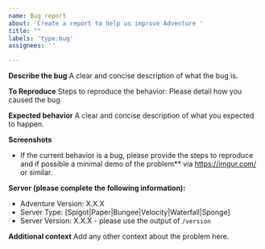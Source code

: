 ```yaml
---
name: Bug report
about: 'Create a report to help us improve Adventure '
title: ""
labels: 'type:bug'
assignees: ''

---
```


**Describe the bug**
A clear and concise description of what the bug is.

**To Reproduce**
Steps to reproduce the behavior:
Please detail how you caused the bug

**Expected behavior**
A clear and concise description of what you expected to happen.

**Screenshots**
* If the current behavior is a bug, please provide the steps to reproduce and if possible a minimal demo of the problem** via  https://imgur.com/ or similar.

**Server (please complete the following information):**
  - Adventure Version: X.X.X
  - Server Type: [Spigot|Paper|Bungee|Velocity|Waterfall|Sponge]
  - Server Version: X.X.X - please use the output of `/version`

**Additional context**
Add any other context about the problem here.
